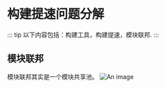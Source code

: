 # 构建提速问题分解

::: tip
以下内容包括：构建工具，构建提速，模块联邦.
:::

## 模块联邦
模块联邦其实是一个模块共享池。
![An image](/js/object_static_func.png)